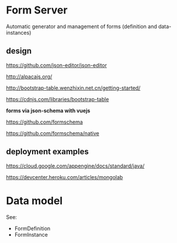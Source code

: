 # Form Server

Automatic generator and management of forms (definition and data-instances)

## design

https://github.com/json-editor/json-editor

http://alpacajs.org/

http://bootstrap-table.wenzhixin.net.cn/getting-started/

https://cdnjs.com/libraries/bootstrap-table

**forms via json-schema with vuejs**

https://github.com/formschema

https://github.com/formschema/native


## deployment examples

https://cloud.google.com/appengine/docs/standard/java/

https://devcenter.heroku.com/articles/mongolab

# Data model

See:

* FormDefinition
* FormInstance
